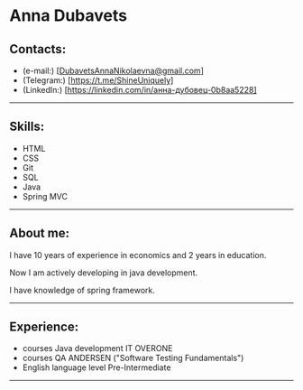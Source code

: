 # **Anna Dubavets**

## Contacts:

* (e-mail:) [DubavetsAnnaNikolaevna@gmail.com]
* (Telegram:) [https://t.me/ShineUniquely]
* (LinkedIn:) [https://linkedin.com/in/анна-дубовец-0b8aa5228]

********************************************************************************************

## Skills:

* HTML
* CSS
* Git
* SQL
* Java
* Spring MVC

********************************************************************************************

## About me:

I have 10 years of experience in economics and 2 years in education.

Now I am actively developing in java development.

I have knowledge of spring framework.

********************************************************************************************

## Experience:

* courses Java development IT OVERONE
* courses QA ANDERSEN ("Software Testing Fundamentals")
* English language level Pre-Intermediate

********************************************************************************************
